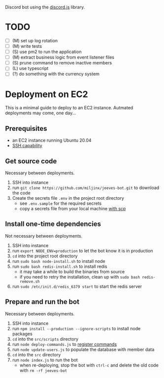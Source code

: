 Discord bot using the [discord.js](https://github.com/discordjs/discord.js) library.

# TODO

- [ ] (M) set up log rotation
- [ ] (M) write tests
- [ ] (S) use pm2 to run the application
- [ ] (M) extract business logic from event listener files
- [ ] (S) prune command to remove inactive members
- [ ] (L) use typescript
- [ ] (?) do something with the currency system

# Deployment on EC2

This is a minimal guide to deploy to an EC2 instance. Autmated deployments may come, one day...

## Prerequisites

- an EC2 instance running Ubuntu 20.04
- [SSH capability](https://docs.aws.amazon.com/AWSEC2/latest/UserGuide/AccessingInstancesLinux.html#AccessingInstancesLinuxSSHClient)

## Get source code

Necessary between deployments.

1. SSH into instance
2. run `git clone https://github.com/miljinx/jeeves-bot.git` to download the code
3. Create the secrets file `.env` in the project root directory
   - see `.env.sample` for the required secrets
   - copy a secrets file from your local machine [with scp](https://docs.aws.amazon.com/AWSEC2/latest/UserGuide/AccessingInstancesLinux.html#AccessingInstancesLinuxSCP)

## Install one-time dependencies

Not necessary between deployments.

1. SSH into instance
2. run `export NODE_ENV=production` to let the bot know it is in production
3. `cd` into the project root directory
4. run `sudo bash node-install.sh` to install node
5. run `sudo bash redis-install.sh` to install redis
   - it may take a while to build the binaries from source
   - if you need to retry the installation, clean up with `sudo bash redis-remove.sh`
6. run `sudo /etc/init.d/redis_6379 start` to start the redis server

## Prepare and run the bot

Necessary between deployments.

1. SSH into instance
2. run `npm install --production --ignore-scripts` to install node packages
3. `cd` into the `src/scripts` directory
4. run `node deploy-commands.js` to [register commands](https://discord.com/developers/docs/interactions/application-commands#authorizing-your-application)
5. run `node update-users.js` to populate the database with member data
6. `cd` into the `src` directory
7. run `node index.js` to run the bot
   - when re-deploying, stop the bot with `ctrl-c` and delete the old code with `rm -rf jeeves-bot`
